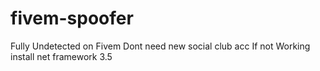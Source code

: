 # fivem-spoofer
Fully Undetected on Fivem
Dont need new social club acc
If not Working install net framework 3.5
